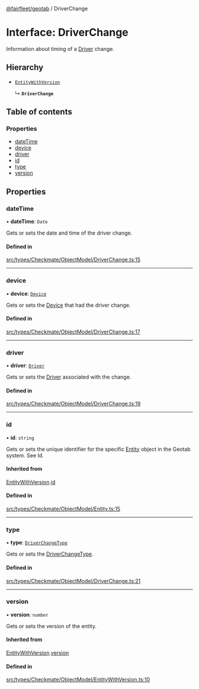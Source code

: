 [@fairfleet/geotab](../README.md) / DriverChange

# Interface: DriverChange

Information about timing of a [Driver](Driver.md) change.

## Hierarchy

- [`EntityWithVersion`](EntityWithVersion.md)

  ↳ **`DriverChange`**

## Table of contents

### Properties

- [dateTime](DriverChange.md#datetime)
- [device](DriverChange.md#device)
- [driver](DriverChange.md#driver)
- [id](DriverChange.md#id)
- [type](DriverChange.md#type)
- [version](DriverChange.md#version)

## Properties

### dateTime

• **dateTime**: `Date`

Gets or sets the date and time of the driver change.

#### Defined in

[src/types/Checkmate/ObjectModel/DriverChange.ts:15](https://github.com/fairfleet/geotab/blob/b682f10/src/types/Checkmate/ObjectModel/DriverChange.ts#L15)

___

### device

• **device**: [`Device`](Device.md)

Gets or sets the [Device](Device.md) that had the driver change.

#### Defined in

[src/types/Checkmate/ObjectModel/DriverChange.ts:17](https://github.com/fairfleet/geotab/blob/b682f10/src/types/Checkmate/ObjectModel/DriverChange.ts#L17)

___

### driver

• **driver**: [`Driver`](Driver.md)

Gets or sets the [Driver](Driver.md) associated with the change.

#### Defined in

[src/types/Checkmate/ObjectModel/DriverChange.ts:19](https://github.com/fairfleet/geotab/blob/b682f10/src/types/Checkmate/ObjectModel/DriverChange.ts#L19)

___

### id

• **id**: `string`

Gets or sets the unique identifier for the specific [Entity](Entity.md) object in the Geotab system. See Id.

#### Inherited from

[EntityWithVersion](EntityWithVersion.md).[id](EntityWithVersion.md#id)

#### Defined in

[src/types/Checkmate/ObjectModel/Entity.ts:15](https://github.com/fairfleet/geotab/blob/b682f10/src/types/Checkmate/ObjectModel/Entity.ts#L15)

___

### type

• **type**: [`DriverChangeType`](../README.md#driverchangetype)

Gets or sets the [DriverChangeType](../README.md#driverchangetype).

#### Defined in

[src/types/Checkmate/ObjectModel/DriverChange.ts:21](https://github.com/fairfleet/geotab/blob/b682f10/src/types/Checkmate/ObjectModel/DriverChange.ts#L21)

___

### version

• **version**: `number`

Gets or sets the version of the entity.

#### Inherited from

[EntityWithVersion](EntityWithVersion.md).[version](EntityWithVersion.md#version)

#### Defined in

[src/types/Checkmate/ObjectModel/EntityWithVersion.ts:10](https://github.com/fairfleet/geotab/blob/b682f10/src/types/Checkmate/ObjectModel/EntityWithVersion.ts#L10)
